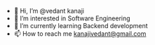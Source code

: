 - 👋 Hi, I’m @vedant kanaji
- 👀 I’m interested in Software Engineering
- 🌱 I’m currently learning Backend development
- 📫 How to reach me kanajivedant@gmail.com

<!---
vedkanaji/vedkanaji is a ✨ special ✨ repository because its `README.md` (this file) appears on your GitHub profile.
You can click the Preview link to take a look at your changes.
--->
